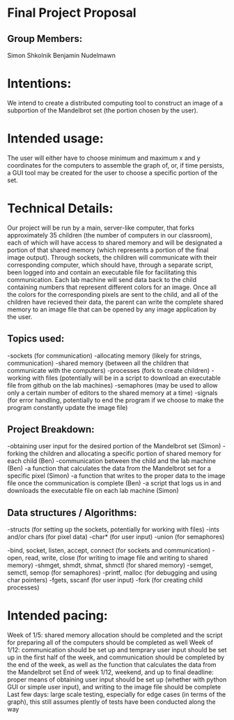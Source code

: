 # Final Project Proposal

## Group Members:

Simon Shkolnik
Benjamin Nudelmawn
       
# Intentions:

We intend to create a distributed computing tool to construct an image of a subportion of the Mandelbrot set (the portion chosen by the user).
    
# Intended usage:

The user will either have to choose minimum and maximum x and y coordinates for the computers to assemble the graph of, or, if time persists, a GUI tool may be created for the user to choose a specific portion of the set.
  
# Technical Details:

Our project will be run by a main, server-like computer, that forks approximately 35 children (the number of computers in our classroom), each of which will have access to shared memory and will be designated a portion of that shared memory (which represents a portion of the final image output). Through sockets, the children will communicate with their corresponding computer, which should have, through a separate script, been logged into and contain an executable file for facilitating this communication. Each lab machine will send data back to the child containing numbers that represent different colors for an image. Once all the colors for the corresponding pixels are sent to the child, and all of the children have recieved their data, the parent can write the complete shared memory to an image file that can be opened by any image application by the user.

## Topics used:

-sockets (for communication)
-allocating memory (likely for strings, communication)
-shared memory (between all the children that communicate with the computers)
-processes (fork to create children)
-working with files (potentially will be in a script to download an executable file from github on the lab machines)
-semaphores (may be used to allow only a certain number of editors to the shared memory at a time)
-signals (for error handling, potentially to end the program if we choose to make the program constantly update the image file)

## Project Breakdown:

-obtaining user input for the desired portion of the Mandelbrot set (Simon)
-forking the children and allocating a specific portion of shared memory for each child (Ben)
-communication between the child and the lab machine (Ben)
-a function that calculates the data from the Mandelbrot set for a specific pixel (Simon)
-a function that writes to the proper data to the image file once the communication is complete (Ben)
-a script that logs us in and downloads the executable file on each lab machine (Simon)
  
## Data structures / Algorithms:

-structs (for setting up the sockets, potentially for working with files)
-ints and/or chars (for pixel data)
-char* (for user input)
-union (for semaphores)

-bind, socket, listen, accept, connect (for sockets and communication)
-open, read, write, close (for writing to image file and writing to shared memory)
-shmget, shmdt, shmat, shmctl (for shared memory)
-semget, semctl, semop (for semaphores)
-printf, malloc (for debugging and using char pointers)
-fgets, sscanf (for user input)
-fork (for creating child processes)
    
# Intended pacing:

Week of 1/5: shared memory allocation should be completed and the script for preparing all of the computers should be completed as well
Week of 1/12: communication should be set up and temprary user input should be set up in the first half of the week, and communication should be completed by the end of the week, as well as the function that calculates the data from the Mandelbrot set
End of week 1/12, weekend, and up to final deadline: proper means of obtaining user input should be set up (whether with python GUI or simple user input), and writing to the image file should be complete
Last few days: large scale testing, especially for edge cases (in terms of the graph), this still assumes plently of tests have been conducted along the way